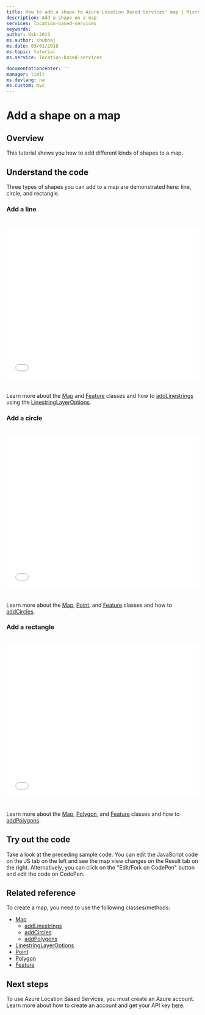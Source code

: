 ```yaml
---
title: How to add a shape to Azure Location Based Services' map | Microsoft Docs
description: Add a shape on a map
services: location-based-services
keywords: 
author: dsk-2015
ms.author: shubhaj
ms.date: 03/01/2018
ms.topic: tutorial
ms.service: location-based-services

documentationcenter: ''
manager: timlt
ms.devlang: na
ms.custom: mvc
---
```


# Add a shape on a map

## Overview
This tutorial shows you how to add different kinds of shapes to a map.  

## Understand the code

Three types of shapes you can add to a map are demonstrated here: line, circle, and rectangle.

<a id="addALine"></a>

### Add a line

<iframe height='400' scrolling='no' title='Add a line to a map' src='//codepen.io/S-J-M/embed/yvGVzr/?height=400&theme-id=dark&default-tab=js,result&embed-version=2&editable=true' frameborder='no' allowtransparency='true' allowfullscreen='true' style='width: 100%; margin-top: 20px; margin-bottom: 20px'>See the Pen <a href='https://codepen.io/S-J-M/pen/yvGVzr/'>Add a line to a map</a> by Azure Maps (<a href='https://codepen.io/S-J-M'>@S-J-M</a>) on <a href='https://codepen.io'>CodePen</a>.
</iframe>

Learn more about the [Map](https://docs.microsoft.com/en-us/javascript/api/location-based-services-javascript/map?view=azure-iot-typescript-latest) and [Feature](https://docs.microsoft.com/en-us/javascript/api/location-based-services-javascript/feature?view=azure-iot-typescript-latest) classes and how to [addLinestrings](https://docs.microsoft.com/en-us/javascript/api/location-based-services-javascript/map?view=azure-iot-typescript-latest#location_based_services_javascript_Map_addLinestrings) using the [LinestringLayerOptions](https://docs.microsoft.com/en-us/javascript/api/location-based-services-javascript/linestringlayeroptions?view=azure-iot-typescript-latest). 

<a id="addACircle"></a>

### Add a circle

<iframe height='400' scrolling='no' title='Add a circle to a map' src='//codepen.io/S-J-M/embed/jZJPjQ/?height=400&theme-id=dark&default-tab=js,result&embed-version=2&editable=true' frameborder='no' allowtransparency='true' allowfullscreen='true' style='width: 100%; margin-top: 20px; margin-bottom: 20px'>See the Pen <a href='https://codepen.io/S-J-M/pen/jZJPjQ/'>Add a circle to a map</a> by Azure Maps (<a href='https://codepen.io/S-J-M'>@S-J-M</a>) on <a href='https://codepen.io'>CodePen</a>.
</iframe>

Learn more about the [Map](https://docs.microsoft.com/en-us/javascript/api/location-based-services-javascript/map?view=azure-iot-typescript-latest), [Point](https://docs.microsoft.com/en-us/javascript/api/location-based-services-javascript/point?view=azure-iot-typescript-latest), and [Feature](https://docs.microsoft.com/en-us/javascript/api/location-based-services-javascript/feature?view=azure-iot-typescript-latest) classes and how to [addCircles](https://docs.microsoft.com/en-us/javascript/api/location-based-services-javascript/map?view=azure-iot-typescript-latest#location_based_services_javascript_Map_addCircles). 


<a id="addARectangle"></a>

### Add a rectangle

<iframe height='400' scrolling='no' title='Add a rectangle to a map' src='//codepen.io/S-J-M/embed/RQRZww/?height=400&theme-id=dark&default-tab=js,result&embed-version=2&editable=true' frameborder='no' allowtransparency='true' allowfullscreen='true' style='width: 100%; margin-top: 20px; margin-bottom: 20px'>See the Pen <a href='https://codepen.io/S-J-M/pen/RQRZww/'>Add a rectangle to a map</a> by Azure Maps (<a href='https://codepen.io/S-J-M'>@S-J-M</a>) on <a href='https://codepen.io'>CodePen</a>.
</iframe>

Learn more about the [Map](https://docs.microsoft.com/en-us/javascript/api/location-based-services-javascript/map?view=azure-iot-typescript-latest), [Polygon](https://docs.microsoft.com/en-us/javascript/api/location-based-services-javascript/polygon?view=azure-iot-typescript-latest), and [Feature](https://docs.microsoft.com/en-us/javascript/api/location-based-services-javascript/feature?view=azure-iot-typescript-latest) classes and how to [addPolygons](https://docs.microsoft.com/en-us/javascript/api/location-based-services-javascript/map?view=azure-iot-typescript-latest#location_based_services_javascript_Map_addPolygons).  

## Try out the code 

Take a look at the preceding sample code. You can edit the JavaScript code on the JS tab on the left and see the map view changes on the Result tab on the right. Alternatively, you can click on the "Edit/Fork on CodePen" button and edit the code on CodePen. 

<a id="relatedReference"></a>

## Related reference

To create a map, you need to use the following classes/methods:
* [Map](https://docs.microsoft.com/en-us/javascript/api/location-based-services-javascript/map?view=azure-iot-typescript-latest)
    * [addLinestrings](https://docs.microsoft.com/en-us/javascript/api/location-based-services-javascript/map?view=azure-iot-typescript-latest#location_based_services_javascript_Map_addLinestrings)
    * [addCircles](https://docs.microsoft.com/en-us/javascript/api/location-based-services-javascript/map?view=azure-iot-typescript-latest#location_based_services_javascript_Map_addCircles)
    * [addPolygons](https://docs.microsoft.com/en-us/javascript/api/location-based-services-javascript/map?view=azure-iot-typescript-latest#location_based_services_javascript_Map_addPolygons)
* [LinestringLayerOptions](https://docs.microsoft.com/en-us/javascript/api/location-based-services-javascript/linestringlayeroptions?view=azure-iot-typescript-latest)
* [Point](https://docs.microsoft.com/en-us/javascript/api/location-based-services-javascript/point?view=azure-iot-typescript-latest)
* [Polygon](https://docs.microsoft.com/en-us/javascript/api/location-based-services-javascript/polygon?view=azure-iot-typescript-latest)
* [Feature](https://docs.microsoft.com/en-us/javascript/api/location-based-services-javascript/feature?view=azure-iot-typescript-latest)

## Next steps 

To use Azure Location Based Services, you must create an Azure account. Learn more about how to create an account and get your API key [here](https://docs.microsoft.com/en-us/azure/location-based-services/how-to-manage-account-keys). 